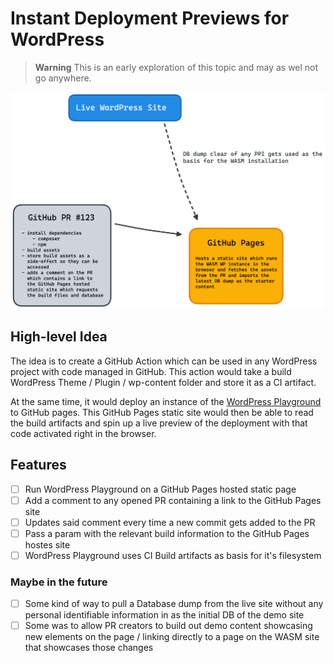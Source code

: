 # Instant Deployment Previews for WordPress

> **Warning**
> This is an early exploration of this topic and may as wel not go anywhere.

![Diagram showing the connection of the various tools at play](./diagram.png)

## High-level Idea

The idea is to create a GitHub Action which can be used in any WordPress project with code managed in GitHub. This action would take a build WordPress Theme / Plugin / wp-content folder and store it as a CI artifact.

At the same time, it would deploy an instance of the [WordPress Playground](https://github.com/WordPress/wordpress-playground) to GitHub pages. This GitHub Pages static site would then be able to read the build artifacts and spin up a live preview of the deployment with that code activated right in the browser.

## Features

- [ ] Run WordPress Playground on a GitHub Pages hosted static page
- [ ] Add a comment to any opened PR containing a link to the GitHub Pages site
- [ ] Updates said comment every time a new commit gets added to the PR
- [ ] Pass a param with the relevant build information to the GitHub Pages hostes site
- [ ] WordPress Playground uses CI Build artifacts as basis for it's filesystem

### Maybe in the future

- [ ] Some kind of way to pull a Database dump from the live site without any personal identifiable information in as the initial DB of the demo site
- [ ] Some was to allow PR creators to build out demo content showcasing new elements on the page / linking directly to a page on the WASM site that showcases those changes
